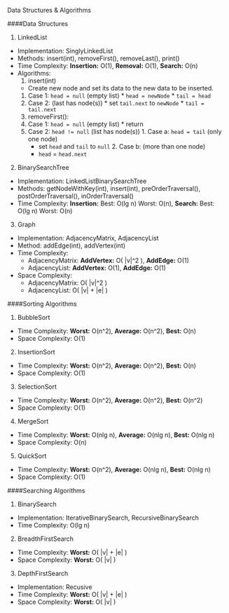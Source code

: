 Data Structures & Algorithms

####Data Structures

1. LinkedList
  * Implementation: SinglyLinkedList
  * Methods: insert(int), removeFirst(), removeLast(), print()
  * Time Complexity: **Insertion:** O(1), **Removal:** O(1), **Search:** O(n)
  * Algorithms:
    1. insert(int)
      * Create new node and set its data to the new data to be inserted.
      1. Case 1: `head = null` (empty list)
        * `head = newNode`
        * `tail = head`
      2. Case 2: (last has node(s))
        * set `tail.next` to `newNode`
        * `tail = tail.next`
    2. removeFirst(): 
      1. Case 1: `head = null` (empty list)
        * return
      2. Case 2: `head != null` (list has node(s))
        1. Case a: `head = tail` (only one node)
          * set `head` and `tail` to `null`
        2. Case b: (more than one node)
          * `head` = `head.next`


2. BinarySearchTree
  * Implementation: LinkedListBinarySearchTree
  * Methods: getNodeWithKey(int), insert(int), preOrderTraversal(), postOrderTraversal(), inOrderTraversal()
  * Time Complexity: **Insertion:** Best: O(lg n) Worst: O(n), **Search:** Best: O(lg n) Worst: O(n)
3. Graph
  * Implementation: AdjacencyMatrix, AdjacencyList
  * Method: addEdge(int), addVertex(int)
  * Time Complexity: 
    -  AdjacencyMatrix: **AddVertex:** O( |v|^2 ), **AddEdge:** O(1)
    -  AdjacencyList: **AddVertex:** O(1), **AddEdge:** O(1)
  * Space Complexity: 
    -  AdjacencyMatrix: O( |v|^2 )
    -  AdjacencyList: O( |v| + |e| )

####Sorting Algorithms

1. BubbleSort
  * Time Complexity: 
    **Worst:** O(n^2), **Average:** O(n^2), **Best:** O(n)
  * Space Complexity: O(1)
2. InsertionSort
  * Time Complexity:
    **Worst:** O(n^2), **Average:** O(n^2), **Best:** O(n)
  * Space Complexity: O(1)
3. SelectionSort
  * Time Complexity:
    **Worst:** O(n^2), **Average:** O(n^2), **Best:** O(n^2)
  * Space Complexity: O(1)
4. MergeSort
  * Time Complexity: **Worst:** O(nlg n), **Average:** O(nlg n), **Best:** O(nlg n)
  * Space Complexity: O(n)
5. QuickSort
  * Time Complexity: **Worst:** O(n^2), **Average:** O(nlg n), **Best:** O(nlg n)
  * Space Complexity: O(1)


####Searching Algorithms

1. BinarySearch
  * Implementation: IterativeBinarySearch, RecursiveBinarySearch
  * Time Complexity: O(lg n)
2. BreadthFirstSearch
  * Time Complexity: **Worst:** O( |v| + |e| )
  * Space Complexity: **Worst:** O( |v| )
3. DepthFirstSearch
  * Implementation: Recusive
  * Time Complexity: **Worst:** O( |v| + |e| )
  * Space Complexity: **Worst:** O( |v| )

